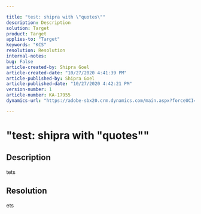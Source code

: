 ```yaml
---

title: "test: shipra with \"quotes\""
description: Description
solution: Target
product: Target
applies-to: "Target"
keywords: "KCS"
resolution: Resolution
internal-notes:
bug: False
article-created-by: Shipra Goel
article-created-date: "10/27/2020 4:41:39 PM"
article-published-by: Shipra Goel
article-published-date: "10/27/2020 4:42:21 PM"
version-number: 1
article-number: KA-17955
dynamics-url: "https://adobe-sbx20.crm.dynamics.com/main.aspx?forceUCI=1&pagetype=entityrecord&etn=knowledgearticle&id=ad0fad47-7318-eb11-a813-000d3a98f7e7"

---
```


# "test: shipra with \"quotes\""

## Description

tets

## Resolution

ets
